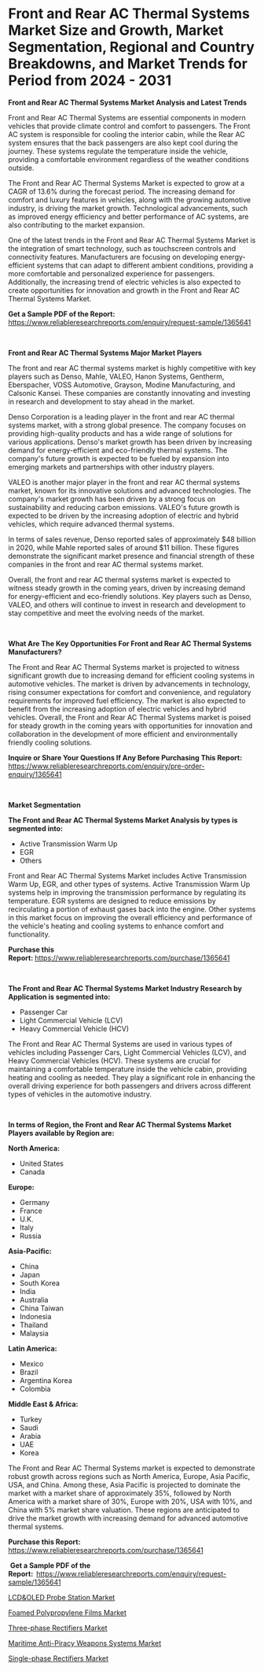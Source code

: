 <p><h1>Front and Rear AC Thermal Systems Market Size and Growth, Market Segmentation, Regional and Country Breakdowns, and Market Trends for Period from 2024 -  2031</h1></p><p><strong>Front and Rear AC Thermal Systems Market Analysis and Latest Trends</strong></p>
<p><p>Front and Rear AC Thermal Systems are essential components in modern vehicles that provide climate control and comfort to passengers. The Front AC system is responsible for cooling the interior cabin, while the Rear AC system ensures that the back passengers are also kept cool during the journey. These systems regulate the temperature inside the vehicle, providing a comfortable environment regardless of the weather conditions outside.</p><p>The Front and Rear AC Thermal Systems Market is expected to grow at a CAGR of 13.6% during the forecast period. The increasing demand for comfort and luxury features in vehicles, along with the growing automotive industry, is driving the market growth. Technological advancements, such as improved energy efficiency and better performance of AC systems, are also contributing to the market expansion.</p><p>One of the latest trends in the Front and Rear AC Thermal Systems Market is the integration of smart technology, such as touchscreen controls and connectivity features. Manufacturers are focusing on developing energy-efficient systems that can adapt to different ambient conditions, providing a more comfortable and personalized experience for passengers. Additionally, the increasing trend of electric vehicles is also expected to create opportunities for innovation and growth in the Front and Rear AC Thermal Systems Market.</p></p>
<p><strong>Get a Sample PDF of the Report:&nbsp;</strong> <a href="https://www.reliableresearchreports.com/enquiry/request-sample/1365641">https://www.reliableresearchreports.com/enquiry/request-sample/1365641</a></p>
<p>&nbsp;</p>
<p><strong>Front and Rear AC Thermal Systems Major Market Players</strong></p>
<p><p>The front and rear AC thermal systems market is highly competitive with key players such as Denso, Mahle, VALEO, Hanon Systems, Gentherm, Eberspacher, VOSS Automotive, Grayson, Modine Manufacturing, and Calsonic Kansei. These companies are constantly innovating and investing in research and development to stay ahead in the market.</p><p>Denso Corporation is a leading player in the front and rear AC thermal systems market, with a strong global presence. The company focuses on providing high-quality products and has a wide range of solutions for various applications. Denso's market growth has been driven by increasing demand for energy-efficient and eco-friendly thermal systems. The company's future growth is expected to be fueled by expansion into emerging markets and partnerships with other industry players.</p><p>VALEO is another major player in the front and rear AC thermal systems market, known for its innovative solutions and advanced technologies. The company's market growth has been driven by a strong focus on sustainability and reducing carbon emissions. VALEO's future growth is expected to be driven by the increasing adoption of electric and hybrid vehicles, which require advanced thermal systems.</p><p>In terms of sales revenue, Denso reported sales of approximately $48 billion in 2020, while Mahle reported sales of around $11 billion. These figures demonstrate the significant market presence and financial strength of these companies in the front and rear AC thermal systems market.</p><p>Overall, the front and rear AC thermal systems market is expected to witness steady growth in the coming years, driven by increasing demand for energy-efficient and eco-friendly solutions. Key players such as Denso, VALEO, and others will continue to invest in research and development to stay competitive and meet the evolving needs of the market.</p></p>
<p>&nbsp;</p>
<p><strong>What Are The Key Opportunities For Front and Rear AC Thermal Systems Manufacturers?</strong></p>
<p><p>The Front and Rear AC Thermal Systems market is projected to witness significant growth due to increasing demand for efficient cooling systems in automotive vehicles. The market is driven by advancements in technology, rising consumer expectations for comfort and convenience, and regulatory requirements for improved fuel efficiency. The market is also expected to benefit from the increasing adoption of electric vehicles and hybrid vehicles. Overall, the Front and Rear AC Thermal Systems market is poised for steady growth in the coming years with opportunities for innovation and collaboration in the development of more efficient and environmentally friendly cooling solutions.</p></p>
<p><strong>Inquire or Share Your Questions If Any Before Purchasing This Report:</strong> <a href="https://www.reliableresearchreports.com/enquiry/pre-order-enquiry/1365641">https://www.reliableresearchreports.com/enquiry/pre-order-enquiry/1365641</a></p>
<p>&nbsp;</p>
<p><strong>Market Segmentation</strong></p>
<p><strong>The Front and Rear AC Thermal Systems Market Analysis by types is segmented into:</strong></p>
<p><ul><li>Active Transmission Warm Up</li><li>EGR</li><li>Others</li></ul></p>
<p><p>Front and Rear AC Thermal Systems Market includes Active Transmission Warm Up, EGR, and other types of systems. Active Transmission Warm Up systems help in improving the transmission performance by regulating its temperature. EGR systems are designed to reduce emissions by recirculating a portion of exhaust gases back into the engine. Other systems in this market focus on improving the overall efficiency and performance of the vehicle's heating and cooling systems to enhance comfort and functionality.</p></p>
<p><strong>Purchase this Report:&nbsp;</strong><a href="https://www.reliableresearchreports.com/purchase/1365641">https://www.reliableresearchreports.com/purchase/1365641</a></p>
<p>&nbsp;</p>
<p><strong>The Front and Rear AC Thermal Systems Market Industry Research by Application is segmented into:</strong></p>
<p><ul><li>Passenger Car</li><li>Light Commercial Vehicle (LCV)</li><li>Heavy Commercial Vehicle (HCV)</li></ul></p>
<p><p>The Front and Rear AC Thermal Systems are used in various types of vehicles including Passenger Cars, Light Commercial Vehicles (LCV), and Heavy Commercial Vehicles (HCV). These systems are crucial for maintaining a comfortable temperature inside the vehicle cabin, providing heating and cooling as needed. They play a significant role in enhancing the overall driving experience for both passengers and drivers across different types of vehicles in the automotive industry.</p></p>
<p>&nbsp;</p>
<p><strong>In terms of Region, the Front and Rear AC Thermal Systems Market Players available by Region are:</strong></p>
<p>
    <p> <strong> North America: </strong>
        <ul>
            <li>United States</li>
            <li>Canada</li>
        </ul>
        </p> 
    <p> <strong> Europe: </strong>
        <ul>
            <li>Germany</li>
            <li>France</li>
            <li>U.K.</li>
            <li>Italy</li>
            <li>Russia</li>
        </ul>
        </p> 
    <p> <strong> Asia-Pacific: </strong>
        <ul>
            <li>China</li>
            <li>Japan</li>
            <li>South Korea</li>
            <li>India</li>
            <li>Australia</li>
            <li>China Taiwan</li>
            <li>Indonesia</li>
            <li>Thailand</li>
            <li>Malaysia</li>
        </ul>
        </p> 
    <p> <strong> Latin America: </strong>
        <ul>
            <li>Mexico</li>
            <li>Brazil</li>
            <li>Argentina Korea</li>
            <li>Colombia</li>
        </ul>
        </p> 
    <p> <strong> Middle East & Africa: </strong>
        <ul>
            <li>Turkey</li>
            <li>Saudi</li>
            <li>Arabia</li>
            <li>UAE</li>
            <li>Korea</li>
        </ul>
    </p>
    </p>
<p><p>The Front and Rear AC Thermal Systems market is expected to demonstrate robust growth across regions such as North America, Europe, Asia Pacific, USA, and China. Among these, Asia Pacific is projected to dominate the market with a market share of approximately 35%, followed by North America with a market share of 30%, Europe with 20%, USA with 10%, and China with 5% market share valuation. These regions are anticipated to drive the market growth with increasing demand for advanced automotive thermal systems.</p></p>
<p><strong>Purchase this Report: </strong><a href="https://www.reliableresearchreports.com/purchase/1365641">https://www.reliableresearchreports.com/purchase/1365641</a></p>
<p>&nbsp;<strong>Get a Sample PDF of the Report:&nbsp;&nbsp;</strong><a href="https://www.reliableresearchreports.com/enquiry/request-sample/1365641">https://www.reliableresearchreports.com/enquiry/request-sample/1365641</a></p>
<p><strong></strong></p>
<p><p><a href="https://medium.com/@yvettelesch/lcd-amp-oled-probe-station-market-insights-into-market-cagr-market-trends-and-growth-strategies-86d74e929e69">LCD&OLED Probe Station Market</a></p><p><a href="https://github.com/sougarounis/Market-Research-Report-List-1/blob/main/foamed-polypropylene-films-market.md">Foamed Polypropylene Films Market</a></p><p><a href="https://medium.com/@waltercruz6g/three-phase-rectifiers-market-report-reveals-the-latest-trends-and-growth-opportunities-of-this-635ca41f8cf9">Three-phase Rectifiers Market</a></p><p><a href="https://medium.com/@yvettelesch/maritime-anti-piracy-weapons-systems-market-share-evolution-and-market-growth-trends-2024-2031-9eb522557db3">Maritime Anti-Piracy Weapons Systems Market</a></p><p><a href="https://medium.com/@waltercruz6g/single-phase-rectifiers-market-size-and-market-trends-complete-industry-overview-2024-to-2031-a1237415fbd2">Single-phase Rectifiers Market</a></p></p>